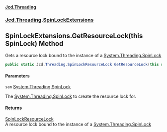 #### [Jcd.Threading](index.md 'index')
### [Jcd.Threading](Jcd.Threading.md 'Jcd.Threading').[SpinLockExtensions](SpinLockExtensions.md 'Jcd.Threading.SpinLockExtensions')

## SpinLockExtensions.GetResourceLock(this SpinLock) Method

Gets a resource lock bound to the instance of a [System.Threading.SpinLock](https://docs.microsoft.com/en-us/dotnet/api/System.Threading.SpinLock 'System.Threading.SpinLock')

```csharp
public static Jcd.Threading.SpinLockResourceLock GetResourceLock(this ref System.Threading.SpinLock sem);
```
#### Parameters

<a name='Jcd.Threading.SpinLockExtensions.GetResourceLock(thisSystem.Threading.SpinLock).sem'></a>

`sem` [System.Threading.SpinLock](https://docs.microsoft.com/en-us/dotnet/api/System.Threading.SpinLock 'System.Threading.SpinLock')

The [System.Threading.SpinLock](https://docs.microsoft.com/en-us/dotnet/api/System.Threading.SpinLock 'System.Threading.SpinLock') to create the resource lock for.

#### Returns
[SpinLockResourceLock](SpinLockResourceLock.md 'Jcd.Threading.SpinLockResourceLock')  
A resource lock bound to the instance of a [System.Threading.SpinLock](https://docs.microsoft.com/en-us/dotnet/api/System.Threading.SpinLock 'System.Threading.SpinLock')